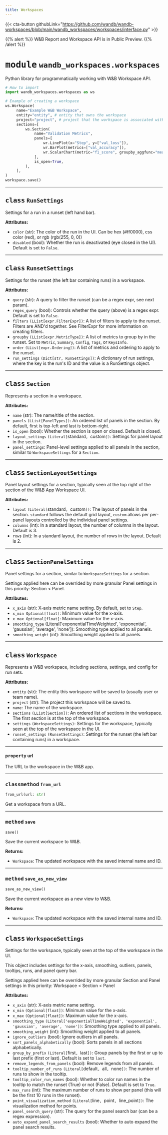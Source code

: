 ```yaml
---
title: Workspaces
---
```

{{< cta-button githubLink="https://github.com/wandb/wandb-workspaces/blob/main/wandb_workspaces/workspaces/interface.py" >}}

<!-- markdownlint-turnedoff -->

{{% alert %}}
W&B Report and Workspace API is in Public Preview.
{{% /alert %}}


# <kbd>module</kbd> `wandb_workspaces.workspaces`
Python library for programmatically working with W&B Workspace API. 

```python
# How to import
import wandb_workspaces.workspaces as ws

# Example of creating a workspace
ws.Workspace(
     name="Example W&B Workspace",
     entity="entity", # entity that owns the workspace
     project="project", # project that the workspace is associated with
     sections=[
         ws.Section(
             name="Validation Metrics",
             panels=[
                 wr.LinePlot(x="Step", y=["val_loss"]),
                 wr.BarPlot(metrics=["val_accuracy"]),
                 wr.ScalarChart(metric="f1_score", groupby_aggfunc="mean"),
             ],
             is_open=True,
         ),
     ],
)
workspace.save()
```

---



## <kbd>class</kbd> `RunSettings`
Settings for a run in a runset (left hand bar). 



**Attributes:**
 
 - `color` (str): The color of the run in the UI. Can be hex (#ff0000), css color (red), or rgb (rgb(255, 0, 0)) 
 - `disabled` (bool): Whether the run is deactivated (eye closed in the UI). Default is set to `False`. 







---



## <kbd>class</kbd> `RunsetSettings`
Settings for the runset (the left bar containing runs) in a workspace. 



**Attributes:**
 
 - `query` (str): A query to filter the runset (can be a regex expr, see next param). 
 - `regex_query` (bool): Controls whether the query (above) is a regex expr. Default is set to `False`. 
 - `filters` `(LList[expr.FilterExpr])`: A list of filters to apply to the runset. Filters are AND'd together. See FilterExpr for more information on creating filters. 
 - `groupby` `(LList[expr.MetricType])`: A list of metrics to group by in the runset. Set to `Metric`, `Summary`, `Config`, `Tags`, or `KeysInfo`. 
 - `order` `(LList[expr.Ordering])`: A list of metrics and ordering to apply to the runset. 
 - `run_settings` `(Dict[str, RunSettings])`: A dictionary of run settings, where the key is the run's ID and the value is a RunSettings object. 







---



## <kbd>class</kbd> `Section`
Represents a section in a workspace. 



**Attributes:**
 
 - `name` (str): The name/title of the section. 
 - `panels` `(LList[PanelTypes])`: An ordered list of panels in the section. By default, first is top-left and last is bottom-right. 
 - `is_open` (bool): Whether the section is open or closed. Default is closed. 
 - `layout_settings` `(Literal[`standard`, `custom`])`: Settings for panel layout in the section. 
 - `panel_settings`: Panel-level settings applied to all panels in the section, similar to `WorkspaceSettings` for a `Section`. 







---



## <kbd>class</kbd> `SectionLayoutSettings`
Panel layout settings for a section, typically seen at the top right of the section of the W&B App Workspace UI. 



**Attributes:**
 
 - `layout` `(Literal[`standard`, `custom`])`: The layout of panels in the section. `standard` follows the default grid layout, `custom` allows per per-panel layouts controlled by the individual panel settings. 
 - `columns` (int): In a standard layout, the number of columns in the layout. Default is 3. 
 - `rows` (int): In a standard layout, the number of rows in the layout. Default is 2. 







---



## <kbd>class</kbd> `SectionPanelSettings`
Panel settings for a section, similar to `WorkspaceSettings` for a section. 

Settings applied here can be overrided by more granular Panel settings in this priority: Section < Panel. 



**Attributes:**
 
 - `x_axis` (str): X-axis metric name setting. By default, set to `Step`. 
 - `x_min Optional[float]`: Minimum value for the x-axis. 
 - `x_max Optional[float]`: Maximum value for the x-axis. 
 - `smoothing_type` (Literal['exponentialTimeWeighted', 'exponential', 'gaussian', 'average', 'none']): Smoothing type applied to all panels. 
 - `smoothing_weight` (int): Smoothing weight applied to all panels. 







---



## <kbd>class</kbd> `Workspace`
Represents a W&B workspace, including sections, settings, and config for run sets. 



**Attributes:**
 
 - `entity` (str): The entity this workspace will be saved to (usually user or team name). 
 - `project` (str): The project this workspace will be saved to. 
 - `name`: The name of the workspace. 
 - `sections` `(LList[Section])`: An ordered list of sections in the workspace. The first section is at the top of the workspace. 
 - `settings` `(WorkspaceSettings)`: Settings for the workspace, typically seen at the top of the workspace in the UI. 
 - `runset_settings` `(RunsetSettings)`: Settings for the runset (the left bar containing runs) in a workspace. 


---

#### <kbd>property</kbd> url

The URL to the workspace in the W&B app. 



---



### <kbd>classmethod</kbd> `from_url`

```python
from_url(url: str)
```

Get a workspace from a URL. 

---



### <kbd>method</kbd> `save`

```python
save()
```

Save the current workspace to W&B. 



**Returns:**
 
 - `Workspace`: The updated workspace with the saved internal name and ID. 

---



### <kbd>method</kbd> `save_as_new_view`

```python
save_as_new_view()
```

Save the current workspace as a new view to W&B. 



**Returns:**
 
 - `Workspace`: The updated workspace with the saved internal name and ID.

---



## <kbd>class</kbd> `WorkspaceSettings`
Settings for the workspace, typically seen at the top of the workspace in the UI. 

This object includes settings for the x-axis, smoothing, outliers, panels, tooltips, runs, and panel query bar. 

Settings applied here can be overrided by more granular Section and Panel settings in this priority: Workspace < Section < Panel 



**Attributes:**
 
 - `x_axis` (str): X-axis metric name setting. 
 - `x_min` `(Optional[float])`: Minimum value for the x-axis. 
 - `x_max` `(Optional[float])`: Maximum value for the x-axis. 
 - `smoothing_type` `(Literal['exponentialTimeWeighted', 'exponential', 'gaussian', 'average', 'none'])`: Smoothing type applied to all panels. 
 - `smoothing_weight` (int): Smoothing weight applied to all panels. 
 - `ignore_outliers` (bool): Ignore outliers in all panels. 
 - `sort_panels_alphabetically` (bool): Sorts panels in all sections alphabetically. 
 - `group_by_prefix` `(Literal[`first`, `last`])`: Group panels by the first or up to last prefix (first or last). Default is set to `last`. 
 - `remove_legends_from_panels` (bool): Remove legends from all panels. 
 - `tooltip_number_of_runs` `(Literal[`default`, `all`, `none`])`: The number of runs to show in the tooltip. 
 - `tooltip_color_run_names` (bool): Whether to color run names in the tooltip to match the runset (True) or not (False). Default is set to `True`. 
 - `max_runs` (int): The maximum number of runs to show per panel (this will be the first 10 runs in the runset). 
 - `point_visualization_method` `(Literal[`line`, `point`, `line_point`])`: The visualization method for points. 
 - `panel_search_query` (str): The query for the panel search bar (can be a regex expression). 
 - `auto_expand_panel_search_results` (bool): Whether to auto expand the panel search results. 





